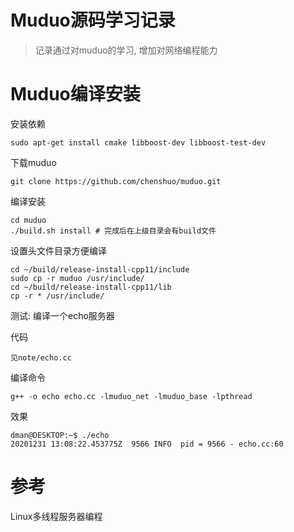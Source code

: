 # Muduo源码学习记录

> 记录通过对muduo的学习, 增加对网络编程能力

# Muduo编译安装

安装依赖

```shell
sudo apt-get install cmake libboost-dev libboost-test-dev
```

下载muduo

```shell
git clone https://github.com/chenshuo/muduo.git
```

编译安装

```shell
cd muduo
./build.sh install # 完成后在上级目录会有build文件
```

设置头文件目录方便编译

```shell
cd ~/build/release-install-cpp11/include
sudo cp -r muduo /usr/include/
cd ~/build/release-install-cpp11/lib
cp -r * /usr/include/
```

测试: 编译一个echo服务器

代码

```text
见note/echo.cc
```

编译命令

```shell
g++ -o echo echo.cc -lmuduo_net -lmuduo_base -lpthread
```

效果
```shell
dman@DESKTOP:~$ ./echo
20201231 13:08:22.453775Z  9566 INFO  pid = 9566 - echo.cc:60
```

# 参考
Linux多线程服务器编程